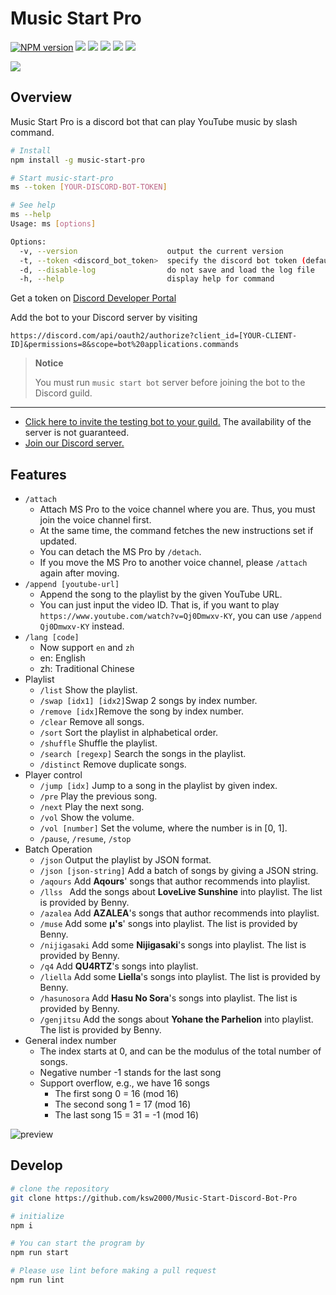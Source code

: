 # Music Start Pro

[![NPM version](https://img.shields.io/npm/v/music-start-pro.svg?logo=npm&style=flat-square)](https://www.npmjs.org/package/music-start-pro) ![](https://img.shields.io/github/license/ksw2000/Music-Start-Discord-Bot-Pro?style=flat-square) ![](https://img.shields.io/github/stars/ksw2000/Music-Start-Discord-Bot-Pro?style=flat-square) ![](https://img.shields.io/github/issues/ksw2000/Music-Start-Discord-Bot-Pro?color=yellow&style=flat-square) [![](https://img.shields.io/discord/864220336841162756?style=flat-square)](https://discord.gg/qQM9avGy2R) ![](https://img.shields.io/npm/dt/music-start-pro?color=blue&style=flat-square)

![](https://i.imgur.com/I1cH4Uc.png)

## Overview

Music Start Pro is a discord bot that can play YouTube music by slash command.

```sh
# Install
npm install -g music-start-pro

# Start music-start-pro
ms --token [YOUR-DISCORD-BOT-TOKEN]

# See help
ms --help
Usage: ms [options]

Options:
  -v, --version                    output the current version
  -t, --token <discord_bot_token>  specify the discord bot token (default: "")
  -d, --disable-log                do not save and load the log file
  -h, --help                       display help for command
```

Get a token on [Discord Developer Portal](https://discord.com/developers/applications)

Add the bot to your Discord server by visiting

```
https://discord.com/api/oauth2/authorize?client_id=[YOUR-CLIENT-ID]&permissions=8&scope=bot%20applications.commands
```

> **Notice** 
>
> You must run `music start bot` server before joining the bot to the Discord guild.

---

+ [Click here to invite the testing bot to your guild.](https://discord.com/api/oauth2/authorize?client_id=889377515225886800&permissions=8&scope=bot%20applications.commands) The availability of the server is not guaranteed.
+ [Join our Discord server.](https://discord.gg/qQM9avGy2R)

## Features

+ `/attach` 
  + Attach MS Pro to the voice channel where you are. Thus, you must join the voice channel first.
  + At the same time, the command fetches the new instructions set if updated.
  + You can detach the MS Pro by `/detach`.
  + If you move the MS Pro to another voice channel, please `/attach` again after moving.
+ `/append [youtube-url]`
  + Append the song to the playlist by the given YouTube URL.
  + You can just input the video ID. That is, if you want to play `https://www.youtube.com/watch?v=Qj0Dmwxv-KY`, you can use `/append Qj0Dmwxv-KY` instead.
+ `/lang [code]`
  + Now support `en` and `zh`
  + en: English
  + zh: Traditional Chinese
+ Playlist
  + `/list` Show the playlist.
  + `/swap [idx1] [idx2]`Swap 2 songs by index number.
  + `/remove [idx]`Remove the song by index number.
  + `/clear` Remove all songs.
  + `/sort` Sort the playlist in alphabetical order. 
  + `/shuffle` Shuffle the playlist.
  + `/search [regexp]` Search the songs in the playlist.
  + `/distinct` Remove duplicate songs.
+ Player control
  + `/jump [idx]` Jump to a song in the playlist by given index.
  + `/pre` Play the previous song.
  + `/next` Play the next song.
  + `/vol` Show the volume.
  + `/vol [number]` Set the volume, where the number is in [0, 1].
  + `/pause`, `/resume`, `/stop`
+ Batch Operation
  + `/json` Output the playlist by JSON format.
  + `/json [json-string]` Add a batch of songs by giving a JSON string.
  + `/aqours` Add **Aqours**' songs that author recommends into playlist.
  + `/llss ` Add the songs about **LoveLive Sunshine** into playlist. The list is provided by Benny.
  + `/azalea` Add **AZALEA**'s songs that author recommends into playlist.
  + `/muse` Add some **μ's**' songs into playlist. The list is provided by Benny.
  + `/nijigasaki` Add some **Nijigasaki**'s songs into playlist. The list is provided by Benny.
  + `/q4` Add **QU4RTZ**'s songs into playlist.
  + `/liella` Add some **Liella**'s songs into playlist. The list is provided by Benny.
  + `/hasunosora` Add **Hasu No Sora**'s songs into playlist. The list is provided by Benny.
  + `/genjitsu` Add the songs about **Yohane the Parhelion** into playlist. The list is provided by Benny.
+ General index number
  + The index starts at 0, and can be the modulus of the total number of songs.
  + Negative number -1 stands for the last song
  + Support overflow, e.g., we have 16 songs
    + The first song 0 = 16 (mod 16)
    + The second song 1 = 17 (mod 16)
    + The last song 15 = 31 = -1 (mod 16)

![preview](https://imgur.com/06iPlN4.png)

## Develop

```sh
# clone the repository
git clone https://github.com/ksw2000/Music-Start-Discord-Bot-Pro

# initialize
npm i

# You can start the program by
npm run start

# Please use lint before making a pull request
npm run lint
```